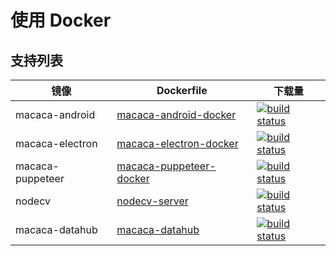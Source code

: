 # 使用 Docker

## 支持列表

| 镜像     | Dockerfile                                  | 下载量    |
| ---------- | ---------------------------------------- | --------- |
| macaca-android | [macaca-android-docker](//github.com/macacajs/macaca-android-docker) | [![build status][docker-image1]][docker-url1] |
| macaca-electron | [macaca-electron-docker](//github.com/macacajs/macaca-electron-docker) | [![build status][docker-image2]][docker-url2] |
| macaca-puppeteer | [macaca-puppeteer-docker](//github.com/macacajs/macaca-puppeteer-docker) | [![build status][docker-image3]][docker-url3] |
| nodecv | [nodecv-server](//github.com/macacajs/nodecv-server) | [![build status][docker-image4]][docker-url4] |
| macaca-datahub | [macaca-datahub](//github.com/macacajs/macaca-datahub) | [![build status][docker-image5]][docker-url5] |

[docker-image1]: https://img.shields.io/docker/pulls/macacajs/macaca-android.svg?style=flat-square
[docker-url1]: https://hub.docker.com/r/macacajs/macaca-android
[docker-image2]: https://img.shields.io/docker/pulls/macacajs/macaca-electron-docker.svg?style=flat-square
[docker-url2]: https://hub.docker.com/r/macacajs/macaca-electron-docker
[docker-image3]: https://img.shields.io/docker/pulls/macacajs/macaca-puppeteer-docker.svg?style=flat-square
[docker-url3]: https://hub.docker.com/r/macacajs/macaca-puppeteer-docker
[docker-image4]: https://img.shields.io/docker/pulls/macacajs/nodecv.svg?style=flat-square
[docker-url4]: https://hub.docker.com/r/macacajs/nodecv
[docker-image5]: https://img.shields.io/docker/pulls/macacajs/macaca-datahub.svg?style=flat-square
[docker-url5]: https://hub.docker.com/r/macacajs/macaca-datahub/

